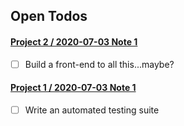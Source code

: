 ## Open Todos
#### [Project 2 / 2020-07-03 Note 1](Notes/Project%202/2020-07-03%20Note%201.md)
- [ ] Build a front-end to all this...maybe?
#### [Project 1 / 2020-07-03 Note 1](Notes/Project%201/2020-07-03%20Note%201.md)
- [ ] Write an automated testing suite
